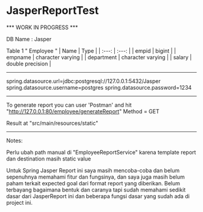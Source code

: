# JasperReportTest


*** WORK IN PROGRESS ***

DB Name : Jasper

Table 1
" Employee "
| Name | Type |
| :---:   | :---: |
| empid | bigint   |
| empname | character varying   |
| department | character varying   |
| salary | double precision   |

_________________
spring.datasource.url=jdbc:postgresql://127.0.0.1:5432/Jasper
spring.datasource.username=postgres
spring.datasource.password=1234
_________________

To generate report you can user 'Postman' and hit "http://127.0.0.1:80/employee/generateReport" Method = GET

Result at "src/main/resources/static"


****
Notes:

Perlu ubah path manual di "EmployeeReportService" karena template report dan destination masih static value

Untuk Spring Jasper Report ini saya masih mencoba-coba dan belum sepenuhnya memahami fitur dan fungsinya, dan saya juga masih belum paham terkait expected goal dari format report yang diberikan.
Belum terbayang bagaimana bentuk dan caranya tapi sudah memahami sedikit dasar dari JasperReport ini dan beberapa fungsi dasar yang sudah ada di project ini.
